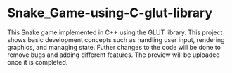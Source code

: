 # Snake_Game-using-C-glut-library
This Snake game implemented in C++ using the GLUT library. This project shows basic development concepts such as handling user input, rendering graphics, and managing state.
Futher changes to the code will be done to remove bugs and adding different features.
The preview will be uploaded once it is completed.
